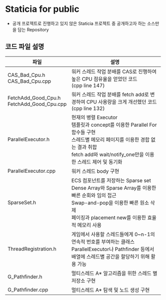 # Staticia for public
* 공개 프로젝트로 진행하고 있지 않은 Staticia 프로젝트 중 공개하고자 하는 소스만을 담는 Repository

## 코드 파일 설명
|파일|설명|
|-|-|
|CAS_Bad_Cpu.h<br/>CAS_Bad_Cpu.cpp|워커 스레드 작업 분배를 CAS로 진행하여 높은 CPU 점유율을 얻었던 코드<br/>(cpp line 147)|
|FetchAdd_Good_Cpu.h<br/>FetchAdd_Good_Cpu.cpp|워커 스레드 작업 분배를 fetch add로 변경하여 CPU 사용량을 크게 개선했던 코드<br/>(cpp line 132)|
|ParallelExecutor.h|현재의 병렬 Executor<br/>템플릿과 concept를 이용한 Parallel For 함수들 구현<br/>스레드별 메모리 페이지를 이용한 경합 없는 결과 취합<br/>fetch add와 wait/notify_one만을 이용한 스레드 제어 및 동기화|
|ParallelExecutor.cpp|워커 스레드 body 구현|
|SparseSet.h|ECS 컴포넌트를 저장하는 Sparse set<br/>Dense Array와 Sparse Array를 이용한 빠른 순회와 임의 접근<br/>Swap-and-pop을 이용한 빠른 원소 삭제<br/>페이징과 placement new를 이용한 효율적 메모리 사용|
|ThreadRegistration.h|게임에서 사용할 스레드들에게 0~n-1의 연속적 번호를 부여하는 클래스<br/>ParallelExecutor나 Pathfinder 등에서 배열에 스레드별 공간을 할당하기 위해 활용 가능|
|G_Pathfinder.h|멀티스레드 A* 알고리즘을 위한 스레드 별 저장소 구현|
|G_Pathfinder.cpp|멀티스레드 A* 탐색 및 노드 생성 구현|